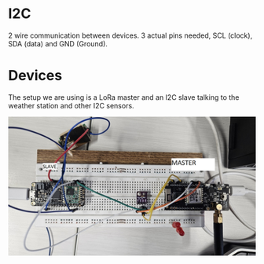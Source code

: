 # I2C

2 wire communication between devices. 3 actual pins needed, SCL (clock), SDA (data) and GND (Ground).

# Devices

The setup we are using is a LoRa master and an I2C slave talking to the weather station and other I2C sensors.



![Test Setup](20240909_134650.jpg)
